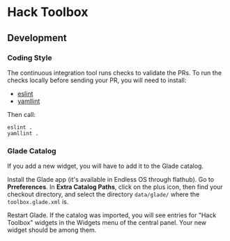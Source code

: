Hack Toolbox
============

## Development

### Coding Style

The continuous integration tool runs checks to validate the PRs. To
run the checks locally before sending your PR, you will need to
install:

- [eslint](https://github.com/eslint/eslint)
- [yamllint](https://github.com/adrienverge/yamllint)

Then call:

``` shell
eslint .
yamllint .
```

### Glade Catalog

If you add a new widget, you will have to add it to the Glade catalog.

Install the Glade app (it's available in Endless OS through
flathub). Go to **Prreferences**. In **Extra Catalog Paths**, click on
the plus icon, then find your checkout directory, and select the
directory `data/glade/` where the `toolbox.glade.xml` is.

Restart Glade. If the catalog was imported, you will see entries for
"Hack Toolbox" widgets in the Widgets menu of the central panel. Your
new widget should be among them.
